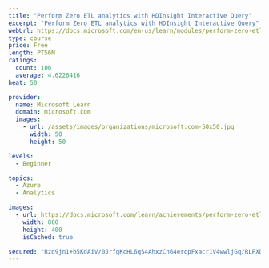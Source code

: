```yaml
---
title: "Perform Zero ETL analytics with HDInsight Interactive Query"
excerpt: "Perform Zero ETL analytics with HDInsight Interactive Query"
webUrl: https://docs.microsoft.com/en-us/learn/modules/perform-zero-etl-analytics-hdinsight-interactive-query/
type: course
price: Free
length: PT56M
ratings:
  count: 106
  average: 4.6226416
heat: 50

provider:
  name: Microsoft Learn
  domain: microsoft.com
  images:
    - url: /assets/images/organizations/microsoft.com-50x50.jpg
      width: 50
      height: 50

levels:
  - Beginner

topics:
  - Azure
  - Analytics

images:
  - url: https://docs.microsoft.com/learn/achievements/perform-zero-etl-analytics-with-hdinsights-interactive-query-social.png
    width: 800
    height: 400
    isCached: true

secured: "Rzd9jn1+b5KdAiV/0JrfqKcHL6qS4AhxzCh64ercpFxacr1V4wwljGq/RLPXDEBEyW8g8qMWkEMaHt7vM2odf7QtNopd032HGBL8yT+oHIQkxSq0ubKeNDvwocT79TMFHBONTcfYCnJQEyIouQTsiXPoy0k7R9A3QhN0TE/xluI65bxEiRxSao409xn3K14HeA9n29+ejmtb9T4iqY6+pCYfs9oPPMi+xWnZ597gRCIu8DAZp6ELQeL8FTIfx/nS1bMEBBFPSXPxVq5YD/B/k/SkK8ZudxLbRKwh8fDwWi+1qYdCm3+fboJedQSnge88dK2EwyiQfQH0Clhwk6z7hDeAvuru1GyykzDSmd2VU2qRbSaosfmNodgFHFpvwzwgn6HDOu6Z9nn1gpD7ikWtpLUAyB/76WiSeoZny/EJrMo=;9xmdSDUKlcj3aSxfdIC0VQ=="
---
```


